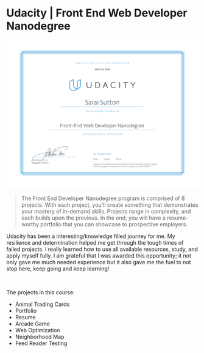 # Udacity | Front End Web Developer Nanodegree

![](udacity_fend_cert.png)

> The Front End Developer Nanodegree program is comprised of 8 projects. With each project, you'll create something that demonstrates your mastery of in-demand skills. Projects range in complexity, and each builds upon the previous. In the end, you will have a resume-worthy portfolio that you can showcase to prospective employers.


Udacity has been a interesting/knowledge filled journey for me. My resilience and determination helped me get through the tough times of failed projects. I really learned how to use all available resources, study, and apply myself fully. I am grateful that I was awarded this opportunity; it not only gave me much needed experience but it also gave me the fuel to not stop here, keep going and keep learning!


<br/>

The projects in this course:
* Animal Trading Cards
* Portfolio
* Resume
* Arcade Game
* Web Optimization
* Neighborhood Map
* Feed Reader Testing

